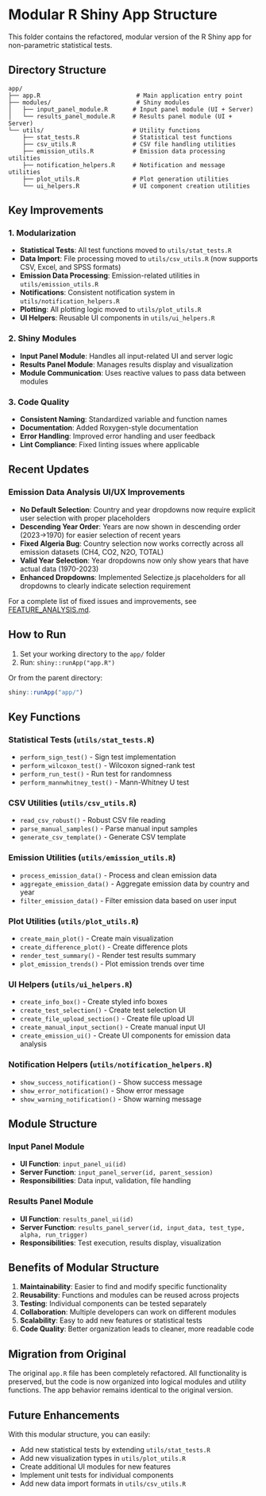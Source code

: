 # Modular R Shiny App Structure

This folder contains the refactored, modular version of the R Shiny app for non-parametric statistical tests.

## Directory Structure

```
app/
├── app.R                           # Main application entry point
├── modules/                        # Shiny modules
│   ├── input_panel_module.R       # Input panel module (UI + Server)
│   └── results_panel_module.R     # Results panel module (UI + Server)
└── utils/                         # Utility functions
    ├── stat_tests.R               # Statistical test functions
    ├── csv_utils.R                # CSV file handling utilities
    ├── emission_utils.R           # Emission data processing utilities
    ├── notification_helpers.R     # Notification and message utilities
    ├── plot_utils.R               # Plot generation utilities
    └── ui_helpers.R               # UI component creation utilities
```

## Key Improvements

### 1. Modularization
- **Statistical Tests**: All test functions moved to `utils/stat_tests.R`
- **Data Import**: File processing moved to `utils/csv_utils.R` (now supports CSV, Excel, and SPSS formats)
- **Emission Data Processing**: Emission-related utilities in `utils/emission_utils.R`
- **Notifications**: Consistent notification system in `utils/notification_helpers.R`
- **Plotting**: All plotting logic moved to `utils/plot_utils.R`
- **UI Helpers**: Reusable UI components in `utils/ui_helpers.R`

### 2. Shiny Modules
- **Input Panel Module**: Handles all input-related UI and server logic
- **Results Panel Module**: Manages results display and visualization
- **Module Communication**: Uses reactive values to pass data between modules

### 3. Code Quality
- **Consistent Naming**: Standardized variable and function names
- **Documentation**: Added Roxygen-style documentation
- **Error Handling**: Improved error handling and user feedback
- **Lint Compliance**: Fixed linting issues where applicable

## Recent Updates

### Emission Data Analysis UI/UX Improvements
- **No Default Selection**: Country and year dropdowns now require explicit user selection with proper placeholders
- **Descending Year Order**: Years are now shown in descending order (2023→1970) for easier selection of recent years
- **Fixed Algeria Bug**: Country selection now works correctly across all emission datasets (CH4, CO2, N2O, TOTAL)
- **Valid Year Selection**: Year dropdowns now only show years that have actual data (1970-2023)
- **Enhanced Dropdowns**: Implemented Selectize.js placeholders for all dropdowns to clearly indicate selection requirement

For a complete list of fixed issues and improvements, see [FEATURE_ANALYSIS.md](FEATURE_ANALYSIS.md).

## How to Run

1. Set your working directory to the `app/` folder
2. Run: `shiny::runApp("app.R")`

Or from the parent directory:
```r
shiny::runApp("app/")
```

## Key Functions

### Statistical Tests (`utils/stat_tests.R`)
- `perform_sign_test()` - Sign test implementation
- `perform_wilcoxon_test()` - Wilcoxon signed-rank test
- `perform_run_test()` - Run test for randomness
- `perform_mannwhitney_test()` - Mann-Whitney U test

### CSV Utilities (`utils/csv_utils.R`)
- `read_csv_robust()` - Robust CSV file reading
- `parse_manual_samples()` - Parse manual input samples
- `generate_csv_template()` - Generate CSV template

### Emission Utilities (`utils/emission_utils.R`)
- `process_emission_data()` - Process and clean emission data
- `aggregate_emission_data()` - Aggregate emission data by country and year
- `filter_emission_data()` - Filter emission data based on user input

### Plot Utilities (`utils/plot_utils.R`)
- `create_main_plot()` - Create main visualization
- `create_difference_plot()` - Create difference plots
- `render_test_summary()` - Render test results summary
- `plot_emission_trends()` - Plot emission trends over time

### UI Helpers (`utils/ui_helpers.R`)
- `create_info_box()` - Create styled info boxes
- `create_test_selection()` - Create test selection UI
- `create_file_upload_section()` - Create file upload UI
- `create_manual_input_section()` - Create manual input UI
- `create_emission_ui()` - Create UI components for emission data analysis

### Notification Helpers (`utils/notification_helpers.R`)
- `show_success_notification()` - Show success message
- `show_error_notification()` - Show error message
- `show_warning_notification()` - Show warning message

## Module Structure

### Input Panel Module
- **UI Function**: `input_panel_ui(id)`
- **Server Function**: `input_panel_server(id, parent_session)`
- **Responsibilities**: Data input, validation, file handling

### Results Panel Module
- **UI Function**: `results_panel_ui(id)`
- **Server Function**: `results_panel_server(id, input_data, test_type, alpha, run_trigger)`
- **Responsibilities**: Test execution, results display, visualization

## Benefits of Modular Structure

1. **Maintainability**: Easier to find and modify specific functionality
2. **Reusability**: Functions and modules can be reused across projects
3. **Testing**: Individual components can be tested separately
4. **Collaboration**: Multiple developers can work on different modules
5. **Scalability**: Easy to add new features or statistical tests
6. **Code Quality**: Better organization leads to cleaner, more readable code

## Migration from Original

The original `app.R` file has been completely refactored. All functionality is preserved, but the code is now organized into logical modules and utility functions. The app behavior remains identical to the original version.

## Future Enhancements

With this modular structure, you can easily:
- Add new statistical tests by extending `utils/stat_tests.R`
- Add new visualization types in `utils/plot_utils.R`
- Create additional UI modules for new features
- Implement unit tests for individual components
- Add new data import formats in `utils/csv_utils.R`
